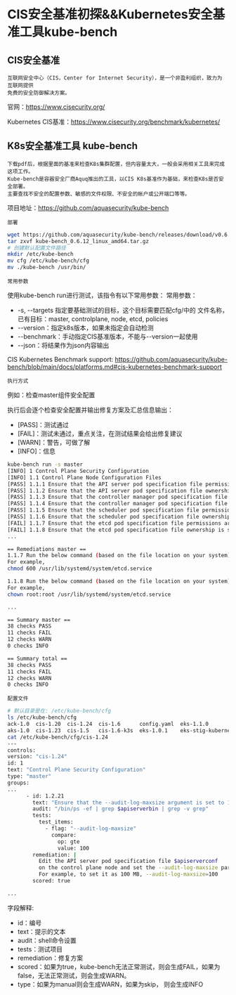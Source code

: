 # CIS安全基准初探&&Kubernetes安全基准工具kube-bench

## CIS安全基准

```text
互联网安全中心（CIS，Center for Internet Security），是一个非盈利组织，致力为   互联网提供
免费的安全防御解决方案。
```
    
官网：<https://www.cisecurity.org/>

Kubernetes CIS基准：<https://www.cisecurity.org/benchmark/kubernetes/>

## K8s安全基准工具 kube-bench

```text
下载pdf后，根据里面的基准来检查K8s集群配置，但内容量太大，一般会采用相关工具来完成这项工作。
Kube-bench是容器安全厂商Aquq推出的工具，以CIS K8s基准作为基础，来检查K8s是否安全部署。
主要查找不安全的配置参数、敏感的文件权限、不安全的帐户或公开端口等等。
```

项目地址：<https://github.com/aquasecurity/kube-bench>

`部署`

```bash
wget https://github.com/aquasecurity/kube-bench/releases/download/v0.6.12/kube-bench_0.6.12_linux_amd64.tar.gz
tar zxvf kube-bench_0.6.12_linux_amd64.tar.gz
# 创建默认配置文件路径
mkdir /etc/kube-bench
mv cfg /etc/kube-bench/cfg
mv ./kube-bench /usr/bin/
```

`常用参数`

使用kube-bench run进行测试，该指令有以下常用参数：
常用参数：

- -s, --targets 指定要基础测试的目标，这个目标需要匹配cfg/<version>中的
文件名称，已有目标：master, controlplane, node, etcd, policies
- --version：指定k8s版本，如果未指定会自动检测
- --benchmark：手动指定CIS基准版本，不能与--version一起使用
- --json：将结果作为json内容输出

CIS Kubernetes Benchmark support: <https://github.com/aquasecurity/kube-bench/blob/main/docs/platforms.md#cis-kubernetes-benchmark-support>

`执行方式`

例如：检查master组件安全配置

执行后会逐个检查安全配置并输出修复方案及汇总信息输出：

- [PASS]：测试通过
- [FAIL]：测试未通过，重点关注，在测试结果会给出修复建议
- [WARN]：警告，可做了解
- [INFO]：信息

```bash
kube-bench run -s master
[INFO] 1 Control Plane Security Configuration
[INFO] 1.1 Control Plane Node Configuration Files
[PASS] 1.1.1 Ensure that the API server pod specification file permissions are set to 644 or more restrictive (Automated)
[PASS] 1.1.2 Ensure that the API server pod specification file ownership is set to root:root (Automated)
[PASS] 1.1.3 Ensure that the controller manager pod specification file permissions are set to 600 or more restrictive (Automated)
[PASS] 1.1.4 Ensure that the controller manager pod specification file ownership is set to root:root (Automated)
[PASS] 1.1.5 Ensure that the scheduler pod specification file permissions are set to 600 or more restrictive (Automated)
[PASS] 1.1.6 Ensure that the scheduler pod specification file ownership is set to root:root (Automated)
[FAIL] 1.1.7 Ensure that the etcd pod specification file permissions are set to 600 or more restrictive (Automated)
[FAIL] 1.1.8 Ensure that the etcd pod specification file ownership is set to root:root (Automated)
...

== Remediations master ==
1.1.7 Run the below command (based on the file location on your system) on the control plane node.
For example,
chmod 600 /usr/lib/systemd/system/etcd.service

1.1.8 Run the below command (based on the file location on your system) on the control plane node.
For example,
chown root:root /usr/lib/systemd/system/etcd.service

...

== Summary master ==
38 checks PASS
11 checks FAIL
12 checks WARN
0 checks INFO

== Summary total ==
38 checks PASS
11 checks FAIL
12 checks WARN
0 checks INFO
```

`配置文件`

```bash
# 默认目录是在: /etc/kube-bench/cfg
ls /etc/kube-bench/cfg
ack-1.0  cis-1.20  cis-1.24  cis-1.6      config.yaml  eks-1.1.0                 gke-1.0    rh-0.7
aks-1.0  cis-1.23  cis-1.5   cis-1.6-k3s  eks-1.0.1    eks-stig-kubernetes-v1r6  gke-1.2.0  rh-1.0
cat /etc/kube-bench/cfg/cis-1.24
---
controls:
version: "cis-1.24"
id: 1
text: "Control Plane Security Configuration"
type: "master"
groups:
...
      - id: 1.2.21
        text: "Ensure that the --audit-log-maxsize argument is set to 100 or as appropriate (Automated)"
        audit: "/bin/ps -ef | grep $apiserverbin | grep -v grep"
        tests:
          test_items:
            - flag: "--audit-log-maxsize"
              compare:
                op: gte
                value: 100
        remediation: |
          Edit the API server pod specification file $apiserverconf
          on the control plane node and set the --audit-log-maxsize parameter to an appropriate size in MB.
          For example, to set it as 100 MB, --audit-log-maxsize=100
        scored: true

...
```

字段解释:

- id：编号
- text：提示的文本
- audit：shell命令设置
- tests：测试项目
- remediation：修复方案
- scored：如果为true，kube-bench无法正常测试，则会生成FAIL，如果为false，无法正常测试，则会生成WARN。
- type：如果为manual则会生成WARN，如果为skip，
则会生成INFO

